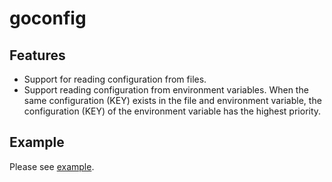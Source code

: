 # goconfig

## Features

- Support for reading configuration from files.
- Support reading configuration from environment variables. When the same configuration (KEY) exists in the file and environment variable, the configuration (KEY) of the environment variable has the highest priority.

## Example

Please see [example](https://github.com/DLChenMR/goconfig/tree/master/example).
